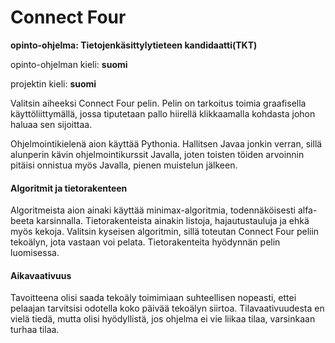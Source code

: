 # Connect Four
**opinto-ohjelma: Tietojenkäsittylytieteen kandidaatti(TKT)**

opinto-ohjelman kieli: **suomi**

projektin kieli: **suomi**


Valitsin aiheeksi Connect Four pelin. Pelin on tarkoitus toimia graafisella käyttöliittymällä, jossa tiputetaan pallo hiirellä klikkaamalla kohdasta johon haluaa sen sijoittaa.

Ohjelmointikielenä aion käyttää Pythonia. Hallitsen Javaa jonkin verran, sillä alunperin kävin ohjelmointikurssit Javalla, joten toisten töiden arvoinnin pitäisi onnistua myös Javalla, pienen muistelun jälkeen.

#### Algoritmit ja tietorakenteen

Algoritmeista aion ainaki käyttää minimax-algoritmia, todennäköisesti alfa-beeta karsinnalla. Tietorakenteista ainakin listoja, hajautustauluja ja ehkä myös kekoja.
Valitsin kyseisen algoritmin, sillä toteutan Connect Four peliin tekoälyn, jota vastaan voi pelata. Tietorakenteita hyödynnän pelin luomisessa.

#### Aikavaativuus

Tavoitteena olisi saada tekoäly toimimiaan suhteellisen nopeasti, ettei pelaajan tarvitsisi odotella koko päivää tekoälyn siirtoa.
Tilavaativuudesta en vielä tiedä, mutta olisi hyödyllistä, jos ohjelma ei vie liikaa tilaa, varsinkaan turhaa tilaa.
